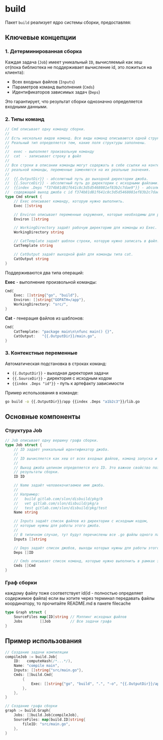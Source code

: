# build

Пакет `build` реализует ядро системы сборки, предоставляя:

## Ключевые концепции

### 1. Детерминированная сборка
Каждая задача (`Job`) имеет уникальный `ID`, вычисляемый как хеш от(пока библиотека не поддерживает вычисление id, это ложиться на клиента):
- Всех входных файлов (`Inputs`)
- Параметров команд выполнения (`Cmds`)
- Идентификаторов зависимых задач (`Deps`)

Это гарантирует, что результат сборки однозначно определяется входными данными.

### 2. Типы команд

```go
// Cmd описывает одну команду сборки.
//
// Есть несколько видов команд. Все виды команд описываются одной структурой.
// Реальный тип определяется тем, какие поля структуры заполнены.
//
//	exec - выполняет произвольную команду
//	cat  - записывает строку в файл
//
// Все строки в описании команды могут содержать в себе ссылки на контекстные переменные. Перед выполнением
// реальной команды, переменные заменяются на их реальные значения.
//
//	{{.OutputDir}} - абсолютный путь до выходной директории джоба.
//	{{.SourceDir}} - абсолютный путь до директории с исходными файлами.
//	{{index .Deps "f374b81d81f641c8c3d5d5468081ef83b2c7dae9"}} - абсолютный путь до директории,
//	содержащей выход джоба с id f374b81d81f641c8c3d5d5468081ef83b2c7dae9.
type Cmd struct {
	// Exec описывает команду, которую нужно выполнить.
	Exec []string

	// Environ описывает переменные окружения, которые необходимы для работы команды из Exec.
	Environ []string

	// WorkingDirectory задаёт рабочую директорию для команды из Exec.
	WorkingDirectory string

	// CatTemplate задаёт шаблон строки, которую нужно записать в файл.
	CatTemplate string

	// CatOutput задаёт выходной файл для команды типа cat.
	CatOutput string
}
```

Поддерживаются два типа операций:

**Exec** - выполнение произвольной команды:
```go
Cmd{
    Exec: []string{"go", "build"},
    Environ: []string{"GOPATH=/app"},
    WorkingDirectory: "src/",
}
```

**Cat** - генерация файлов из шаблонов:
```go
Cmd{
    CatTemplate: "package main\n\nfunc main() {}",
    CatOutput:   "{{.OutputDir}}/main.go",
}
```

### 3. Контекстные переменные
Автоматическая подстановка в строках команд:
- `{{.OutputDir}}` - выходная директория задачи
- `{{.SourceDir}}` - директория с исходным кодом
- `{{index .Deps "id"}}` - путь к артефакту зависимости

Пример использования в команде:
```bash
go build -o {{.OutputDir}}/app {{index .Deps "a1b2c3"}}/lib.go
```

## Основные компоненты

### Структура Job
```go
// Job описывает одну вершину графа сборки.
type Job struct {
	// ID задаёт уникальный идентификатор джоба.
	//
	// ID вычисляется как хеш от всех входных файлов, команд запуска и хешей зависимых джобов.
	//
	// Выход джоба целиком определяется его ID. Это важное свойство позволяет кешировать
	// результаты сборки.
	ID ID

	// Name задаёт человекочитаемое имя джоба.
	//
	// Например:
	//   build gitlab.com/slon/disbuild/pkg/b
	//   vet gitlab.com/slon/disbuild/pkg/a
	//   test gitlab.com/slon/disbuild/pkg/test
	Name string

	// Inputs задаёт список файлов из директории с исходным кодом,
	// которые нужны для работы этого джоба.
	//
	// В типичном случае, тут будут перечислены все .go файлы одного пакета.
	Inputs []string

	// Deps задаёт список джобов, выходы которых нужны для работы этого джоба.
	Deps []ID

	// Cmds описывает список команд, которые нужно выполнить в рамках этого джоба.
	Cmds []Cmd
}
```

### Граф сборки
каждому файлу тоже соответствует id(id - полностью определяет содержимое файла)
если вы хотите через терминал передавать файлы координатору, то прочитайте README.md в пакете filecache
```go
type Graph struct {
    SourceFiles map[ID]string // Мэппинг исходных файлов
    Jobs        []Job         // Все задачи графа
}
```

## Пример использования
```go
// Создание задачи компиляции
compileJob := build.Job{
    ID:   computeHash(/*...*/),
    Name: "compile main",
    Inputs: []string{"src/main.go"},
    Cmds: []build.Cmd{
        {
            Exec: []string{"go", "build", ".", "-o", "{{.OutputDir}}/app"},
        },
    },
}

// Создание графа сборки
graph := build.Graph{
    Jobs: []build.Job{compileJob},
    SourceFiles: map[build.ID]string{
        fileID: "src/main.go",
    },
}
```
